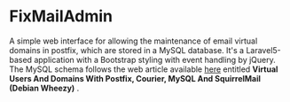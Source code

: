 # FixMailAdmin

A simple web interface for allowing the maintenance of email virtual domains in postfix, which are stored in a MySQL database. It's a Laravel5-based application with a Bootstrap styling with event handling by jQuery.
The MySQL schema follows the web article available [here](https://www.howtoforge.com/virtual-users-and-domains-with-postfix-courier-mysql-and-squirrelmail-debian-wheezy#-create-the-mysql-database-for-postfixcourier) entitled **Virtual Users And Domains With Postfix, Courier, MySQL And SquirrelMail (Debian Wheezy)** .

